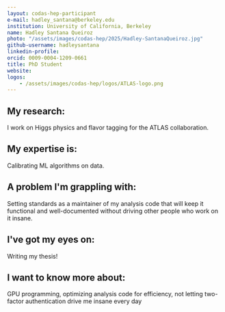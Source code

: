 ```yaml
---
layout: codas-hep-participant
e-mail: hadley_santana@berkeley.edu
institution: University of California, Berkeley
name: Hadley Santana Queiroz
photo: "/assets/images/codas-hep/2025/Hadley-SantanaQueiroz.jpg"
github-username: hadleysantana
linkedin-profile: 
orcid: 0009-0004-1209-0661
title: PhD Student
website: 
logos:
    - /assets/images/codas-hep/logos/ATLAS-logo.png
---
```


## My research:
I work on Higgs physics and flavor tagging for the ATLAS collaboration.

## My expertise is:
Calibrating ML algorithms on data.

## A problem I'm grappling with:
Setting standards as a maintainer of my analysis code that will keep it functional and well-documented without driving other people who work on it insane.

## I've got my eyes on:
Writing my thesis!

## I want to know more about:
GPU programming, optimizing analysis code for efficiency, not letting two-factor authentication drive me insane every day

